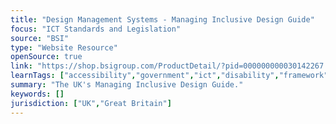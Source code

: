 ```yaml
---
title: "Design Management Systems - Managing Inclusive Design Guide"
focus: "ICT Standards and Legislation"
source: "BSI"
type: "Website Resource"
openSource: true
link: "https://shop.bsigroup.com/ProductDetail/?pid=000000000030142267 "
learnTags: ["accessibility","government","ict","disability","framework"]
summary: "The UK's Managing Inclusive Design Guide."
keywords: []
jurisdiction: ["UK","Great Britain"]
---
```

